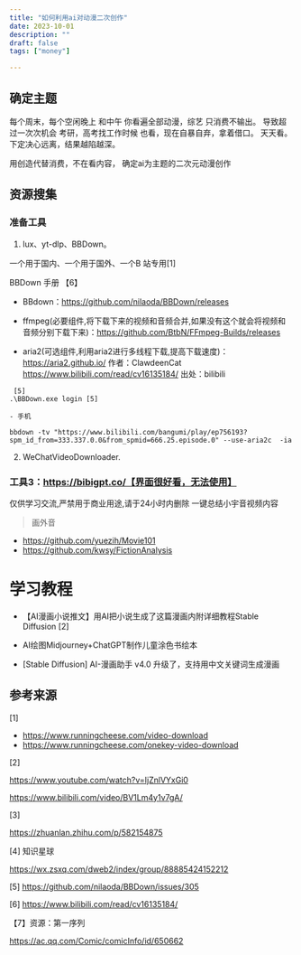 ```yaml
---
title: "如何利用ai对动漫二次创作"
date: 2023-10-01
description: ""
draft: false
tags: ["money"]

---
```


## 确定主题


每个周末，每个空闲晚上 和中午
你看遍全部动漫，综艺 只消费不输出。
导致超过一次次机会 考研，高考找工作时候
也看，现在自暴自弃，拿着借口。
天天看。
下定决心远离，结果越陷越深。

用创造代替消费，不在看内容，
确定ai为主题的二次元动漫创作



## 资源搜集

### 准备工具
1. lux、yt-dlp、BBDown。

一个用于国内、一个用于国外、一个B 站专用[1]



BBDown 手册 【6】



- BBdown：https://github.com/nilaoda/BBDown/releases

- ffmpeg(必要组件,将下载下来的视频和音频合并,如果没有这个就会将视频和音频分别下载下来)：https://github.com/BtbN/FFmpeg-Builds/releases

- aria2(可选组件,利用aria2进行多线程下载,提高下载速度)：https://aria2.github.io/ 作者：ClawdeenCat https://www.bilibili.com/read/cv16135184/ 出处：bilibili



~~~
 [5]
.\BBDown.exe login [5]

- 手机

bbdown -tv "https://www.bilibili.com/bangumi/play/ep756193?spm_id_from=333.337.0.0&from_spmid=666.25.episode.0" --use-aria2c  -ia

~~~
2. WeChatVideoDownloader.


### 工具3：https://bibigpt.co/【界面很好看，无法使用】

仅供学习交流,严禁用于商业用途,请于24小时内删除
一键总结小宇音视频内容

>画外音
- https://github.com/yuezih/Movie101
- https://github.com/kwsy/FictionAnalysis



# 学习教程

- 【AI漫画小说推文】用AI把小说生成了这篇漫画内附详细教程Stable Diffusion  [2]

- AI绘图Midjourney+ChatGPT制作儿童涂色书绘本

- [Stable Diffusion] AI-漫画助手 v4.0 升级了，支持用中文关键词生成漫画






## 参考来源
[1] 

- https://www.runningcheese.com/video-download
- https://www.runningcheese.com/onekey-video-download

[2]

https://www.youtube.com/watch?v=IjZnlVYxGi0

https://www.bilibili.com/video/BV1Lm4y1v7gA/



[3]

https://zhuanlan.zhihu.com/p/582154875



[4] 知识星球

https://wx.zsxq.com/dweb2/index/group/88885424152212



[5] https://github.com/nilaoda/BBDown/issues/305

[6] https://www.bilibili.com/read/cv16135184/

【7】资源：第一序列

https://ac.qq.com/Comic/comicInfo/id/650662
